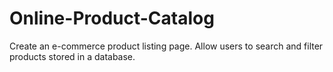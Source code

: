 # Online-Product-Catalog
Create an e-commerce product listing page. Allow users to search and filter products stored in a database.
